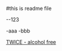 #this is readme file

--123

-aaa
-bbb

[TWICE - alcohol free](https://www.youtube.com/watch?v=XA2YEHn-A8Q&ab_channel=JYPEntertainment)